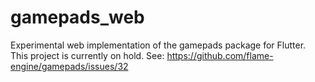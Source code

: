 # gamepads_web

Experimental web implementation of the gamepads package for Flutter. This project is currently on hold. See: https://github.com/flame-engine/gamepads/issues/32
